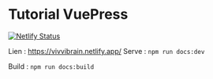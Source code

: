 # Tutorial VuePress 
[![Netlify Status](https://api.netlify.com/api/v1/badges/40a07359-2f7b-4b34-adff-7de524640623/deploy-status)](https://app.netlify.com/sites/vivvibrain/deploys)

Lien : https://vivvibrain.netlify.app/
Serve : ```npm run docs:dev```

Build : ```npm run docs:build```
